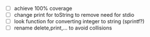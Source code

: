 - [ ] achieve 100% coverage
- [ ] change print for toString to remove need for stdio
- [ ] look function for converting integer to string (sprintf?)
- [ ] rename delete,print,... to avoid collisions 
